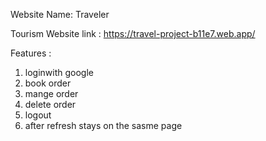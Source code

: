 Website Name: Traveler


Tourism Website link : https://travel-project-b11e7.web.app/


Features :
1. loginwith google
2. book order
3. mange order
4. delete order
5. logout
6. after refresh stays on the sasme page

